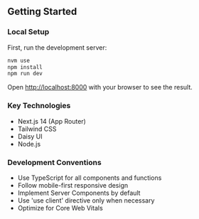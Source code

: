 ## Getting Started

### Local Setup

First, run the development server:

```bash
nvm use
npm install
npm run dev
```

Open [http://localhost:8000](http://localhost:8000) with your browser to see the result.

### Key Technologies

- Next.js 14 (App Router)
- Tailwind CSS
- Daisy UI
- Node.js

### Development Conventions

- Use TypeScript for all components and functions
- Follow mobile-first responsive design
- Implement Server Components by default
- Use 'use client' directive only when necessary
- Optimize for Core Web Vitals
